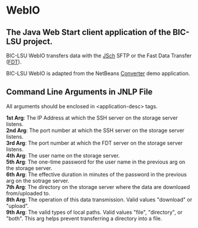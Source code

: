 # WebIO
## The Java Web Start client application of the BIC-LSU project.

BIC-LSU WebIO transfers data with the [JSch](http://www.jcraft.com/jsch/) SFTP or the Fast Data Transfer ([FDT](http://monalisa.cern.ch/FDT/)).

BIC-LSU WebIO is adapted from the NetBeans [Converter](https://netbeans.org/kb/73/java/javase-jws.html) demo application.

## Command Line Arguments in JNLP File
All arguments should be enclosed in \<application-desc> tags.

**1st Arg**: The IP Address at which the SSH server on the storage server listens.<br />
**2nd Arg**: The port number at which the SSH server on the storage server listens.<br />
**3rd Arg**: The port number at which the FDT server on the storage server listens.<br />
**4th Arg**: The user name on the storage server.<br />
**5th Arg**: The one-time password for the user name in the previous arg on the storage server.<br />
**6th Arg**: The effective duration in minutes of the password in the previous arg on the sotrage server.<br />
**7th Arg**: The directory on the storage server where the data are downloaed from/uploaded to.<br />
**8th Arg**: The operation of this data transmission.  Valid values "download" or "upload".<br />
**9th Arg**: The valid types of local paths.  Valid values "file", "directory", or "both".  This arg helps prevent transferring a directory into a file.<br />
